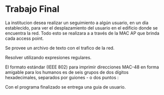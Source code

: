 # Trabajo Final

La institucion desea realizar un seguimiento a algún usuario, en un día establecido, para ver el desplazamiento del usuario en el edificio donde se encuentra la red. Todo esto se realizara a a través de la MAC AP que brinda cada access point.

Se provee un archivo de texto con el trafico de la red.

Resolver utilizando expresiones regulares.

El formato estándar (IEEE 802) para imprimir direcciones MAC-48 en forma amigable para los humanos es de seis grupos de dos dígitos hexadecimales, separados por guiones - o dos puntos :

Con el programa finalizado se entrega una guia de usuario.